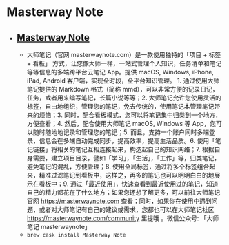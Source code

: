 # Masterway Note
- [Masterway Note](https://masterwaynote.com/)
  - 
  - 大师笔记（官网 masterwaynote.com）是一款使用独特的「项目 + 标签 + 看板」 方式，让您像大师一样，一站式管理个人知识，任务清单和笔记等等信息的多端跨平台云笔记 App。提供 macOS, Windows, iPhone, iPad, Android 客户端，实现全时段，全平台知识管理。 1. 通过使用大师笔记提供的 Markdown 格式（简称 mmd），可以非常方便的记录日记，任务，或者用来编写笔记，长篇小说等等；2. 大师笔记允许您使用灵活的标签，自由地组织，管理您的笔记，免去传统的，使用笔记本管理笔记带来的烦恼；3. 同时，配合看板模式，您可以将笔记集中归类到一个地方，方便查看；4. 然后，配合使用大师笔记 macOS, Windows 等 App，您可以随时随地地记录和管理您的笔记；5. 而且，支持一个账户同时多端登录，信息会在多端自动完成同步，提高效率，提高生活品质。6. 使用「笔记链接」将相关的笔记互相连接起来，构造起自己的知识网络；7. 根据自身需要，建立项目目录，譬如「学习」，「生活」，「工作」等，归类笔记，避免笔记的混乱，方便管理；8. 使用全局标签，通过将多个标签组合起来，精准过滤笔记到看板中，这样之，再多的笔记也可以明明白白的地展示在看板中；9. 通过「最近使用」，快速查看到最近使用过的笔记，知道自己的精力都花在了什么地方；如果您还想了解更多，可以前往大师笔记官网 https://masterwaynote.com 查看；同时，如果你在使用中遇到问题，或者对大师笔记有自己的建议或需求，您都也可以在大师笔记社区 https://masterwaynote.com/community 里提哦 。微信公众号: 「大师笔记 masterwaynote」
  - `brew cask install Masterway Note`
